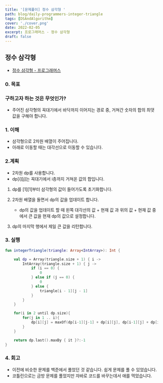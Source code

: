 ```yaml
---
title: '[문제풀이] 정수 삼각형 '
path: blog/daily-programmers-integer-triangle
tags: [DSAndAlgorithm]
cover: './cover.png'
date: 2022-02-05
excerpt: 프로그래머스 - 정수 삼각형
draft: false
---
```


## 정수 삼각형

- [정수 삼각형 - 프로그래머스](https://programmers.co.kr/learn/courses/30/lessons/43105)

### 0. 목표

### 구하고자 하는 것은 무엇인가?

- 주어진 삼각형의 꼭대기에서 바닥까지 이어지는 경로 중, 거쳐간 숫자의 합의 최댓값을 구해야 합니다.

### 1. 이해

- 삼각형으로 2차원 배열이 주어집니다.
- 아래로 이동할 때는 대각선으로 이동할 수 있습니다.

### 2.계획

- 2차원 dp를 사용합니다.
- dp[i][j]는 꼭대기에서 i층까지 거쳐온 값의 합입니다.

1. dp를 [1][1]부터 삼각형의 값이 들어가도록 초기화합니다.
2. 2차원 배열을 돌면서 dp의 값을 업데이트 합니다.

   - dp의 값을 업데이트 할 때 왼쪽 대각선의 값 + 현재 값 과 위의 값 + 현재 값 중에서 큰 값을 현재 dp의 값으로 설정합니다.

3. dp의 마지막 행에서 제일 큰 값을 리턴합니다.

### 3. 실행

```kotlin
fun integerTriangle(triangle: Array<IntArray>): Int {

    val dp = Array(triangle.size + 1) { i ->
        IntArray(triangle.size + 1) { j ->
            if (i == 0) {
                0
            } else if (j == 0) {
                0
            } else {
                triangle[i - 1][j - 1]
            }
        }
    }

    for(i in 2 until dp.size){
        for(j in 1 .. i){
            dp[i][j] = maxOf(dp[i-1][j-1] + dp[i][j], dp[i-1][j] + dp[i][j])
        }
    }

    return dp.last().maxBy { it }?:-1
}
```

### 4. 회고

- 이전에 비슷한 문제를 백준에서 풀었던 것 같습니다. 쉽게 문제를 풀 수 있었습니다.
- 코틀린으로는 금방 문제를 풀었지만 자바로 코드를 바꾸는데서 애를 먹었습니다.
